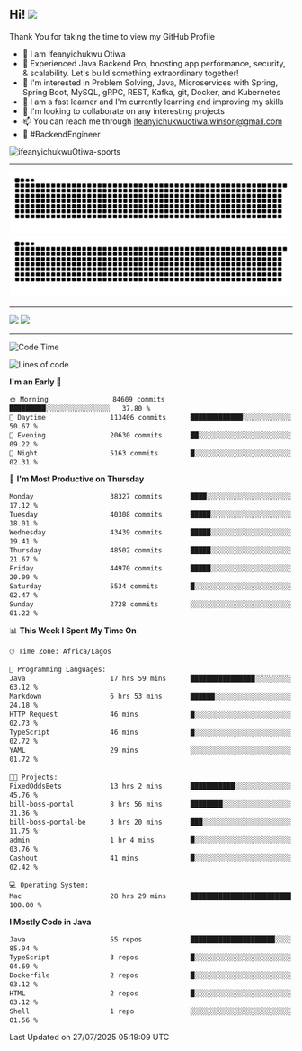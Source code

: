 <!-- BLOG-POST-LIST:START --><!-- BLOG-POST-LIST:END -->

## Hi! <img src="https://media.giphy.com/media/hvRJCLFzcasrR4ia7z/giphy.gif" width="4%"> 

Thank You for taking the time to view my GitHub Profile

- 👋 I am Ifeanyichukwu Otiwa
- 🚀 Experienced Java Backend Pro, boosting app performance, security, & scalability. Let's build something extraordinary together!
- 👀 I'm interested in Problem Solving, Java, Microservices with Spring, Spring Boot, MySQL, gRPC, REST, Kafka, git, Docker, and Kubernetes
- 🌱 I am a fast learner and I'm currently learning and improving my skills
- 💞️ I'm looking to collaborate on any interesting projects
- 📫 You can reach me through ifeanyichukwuotiwa.winson@gmail.com
- 🚀 #BackendEngineer

<p align="left" marginTop="10px"> <img src="https://komarev.com/ghpvc/?username=ifeanyichukwuOtiwa-sports&label=Profile%20views&color=0e75b6&style=for-the-badge" alt="ifeanyichukwuOtiwa-sports" /> </p>

***

<!--🐍📈SNAKEGRAPH / 🌐WEBSITE: https://github.com/Platane/snk -->
![github contribution grid snake animation](https://raw.githubusercontent.com/ifeanyichukwuOtiwa-sports/ifeanyichukwuOtiwa-sports/output/github-contribution-grid-snake-dark.svg#gh-dark-mode-only)![github contribution grid snake animation](https://raw.githubusercontent.com/ifeanyichukwuOtiwa-sports/ifeanyichukwuOtiwa-sports/output/github-contribution-grid-snake.svg#gh-light-mode-only)

***

<p float="left">
  <img float="left" src="https://github-readme-stats.vercel.app/api?username=ifeanyichukwuOtiwa-sports&count_private=true&include_all_commits=true&theme=react&show_icons=true" />
  <img float="right" src="https://github-readme-stats.vercel.app/api/top-langs/?username=ifeanyichukwuOtiwa-sports&layout=compact&show_icons=true&theme=react" /> 
</p>

***



<!--START_SECTION:waka-->
![Code Time](http://img.shields.io/badge/Code%20Time-4%2C010%20hrs%2042%20mins-blue)

![Lines of code](https://img.shields.io/badge/From%20Hello%20World%20I%27ve%20Written-60.6%20million%20lines%20of%20code-blue)

**I'm an Early 🐤** 

```text
🌞 Morning                84609 commits       █████████░░░░░░░░░░░░░░░░   37.80 % 
🌆 Daytime                113406 commits      █████████████░░░░░░░░░░░░   50.67 % 
🌃 Evening                20630 commits       ██░░░░░░░░░░░░░░░░░░░░░░░   09.22 % 
🌙 Night                  5163 commits        █░░░░░░░░░░░░░░░░░░░░░░░░   02.31 % 
```
📅 **I'm Most Productive on Thursday** 

```text
Monday                   38327 commits       ████░░░░░░░░░░░░░░░░░░░░░   17.12 % 
Tuesday                  40308 commits       █████░░░░░░░░░░░░░░░░░░░░   18.01 % 
Wednesday                43439 commits       █████░░░░░░░░░░░░░░░░░░░░   19.41 % 
Thursday                 48502 commits       █████░░░░░░░░░░░░░░░░░░░░   21.67 % 
Friday                   44970 commits       █████░░░░░░░░░░░░░░░░░░░░   20.09 % 
Saturday                 5534 commits        █░░░░░░░░░░░░░░░░░░░░░░░░   02.47 % 
Sunday                   2728 commits        ░░░░░░░░░░░░░░░░░░░░░░░░░   01.22 % 
```


📊 **This Week I Spent My Time On** 

```text
🕑︎ Time Zone: Africa/Lagos

💬 Programming Languages: 
Java                     17 hrs 59 mins      ████████████████░░░░░░░░░   63.12 % 
Markdown                 6 hrs 53 mins       ██████░░░░░░░░░░░░░░░░░░░   24.18 % 
HTTP Request             46 mins             █░░░░░░░░░░░░░░░░░░░░░░░░   02.73 % 
TypeScript               46 mins             █░░░░░░░░░░░░░░░░░░░░░░░░   02.72 % 
YAML                     29 mins             ░░░░░░░░░░░░░░░░░░░░░░░░░   01.72 % 

🐱‍💻 Projects: 
FixedOddsBets            13 hrs 2 mins       ███████████░░░░░░░░░░░░░░   45.76 % 
bill-boss-portal         8 hrs 56 mins       ████████░░░░░░░░░░░░░░░░░   31.36 % 
bill-boss-portal-be      3 hrs 20 mins       ███░░░░░░░░░░░░░░░░░░░░░░   11.75 % 
admin                    1 hr 4 mins         █░░░░░░░░░░░░░░░░░░░░░░░░   03.76 % 
Cashout                  41 mins             █░░░░░░░░░░░░░░░░░░░░░░░░   02.42 % 

💻 Operating System: 
Mac                      28 hrs 29 mins      █████████████████████████   100.00 % 
```

**I Mostly Code in Java** 

```text
Java                     55 repos            █████████████████████░░░░   85.94 % 
TypeScript               3 repos             █░░░░░░░░░░░░░░░░░░░░░░░░   04.69 % 
Dockerfile               2 repos             █░░░░░░░░░░░░░░░░░░░░░░░░   03.12 % 
HTML                     2 repos             █░░░░░░░░░░░░░░░░░░░░░░░░   03.12 % 
Shell                    1 repo              ░░░░░░░░░░░░░░░░░░░░░░░░░   01.56 % 
```




 Last Updated on 27/07/2025 05:19:09 UTC
<!--END_SECTION:waka-->

<!--
<p align="center">
![trophy](https://github-profile-trophy.vercel.app/?username=ifeanyichukwuOtiwa-sports&theme=onedark) (https://github.com/ryo-ma/github-profile-trophy)
</p>
-->

<!---
ifeanyi-otiwa/ifeanyi-otiwa is a ✨ special ✨ repository because its `README.md` (this file) appears on your GitHub profile.
You can click the Preview link to take a look at your changes.
--->

